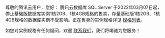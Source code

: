 尊敬的腾讯云用户，您好：
腾讯云数据库 SQL Server 于2022年03月07日起，停止基础版数据库实例1核2GB、1核4GB规格的售卖，存量基础版1核2GB、1核4GB规格的数据库实例不受影响。正在售卖的实例规格详见 [规格列表](https://cloud.tencent.com/document/product/238/71652)。

如您对实例规格有任何疑问，欢迎 [联系我们](https://cloud.tencent.com/online-service)，我们将竭诚为您服务！

